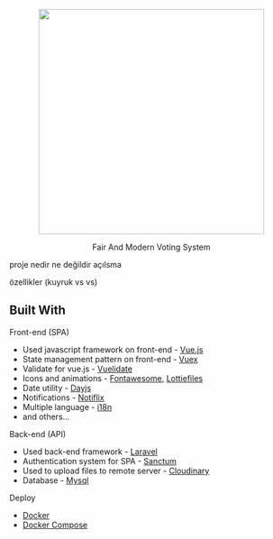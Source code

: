 <p align="center">
<img src="./resources/logo.png" width="400">
</p>
<p align="center">
 Fair And Modern Voting System
</p>

proje nedir ne değildir açılsma

özellikler (kuyruk vs vs)


## Built With
Front-end (SPA)
- Used javascript framework on front-end - [Vue.js](https://vuejs.org/)
- State management pattern on front-end - [Vuex](https://vuex.vuejs.org/)
- Validate for vue.js - [Vuelidate](https://vuelidate.js.org/)
- Icons and animations - [Fontawesome](https://fontawesome.com/), [Lottiefiles](https://lottiefiles.com/)
- Date utility  - [Dayjs](https://day.js.org/)
- Notifications - [Notiflix](https://notiflix.github.io/)
- Multiple language - [i18n](https://kazupon.github.io/vue-i18n/)
- and others...

Back-end (API)
- Used back-end framework - [Laravel](https://laravel.com/)
- Authentication system for SPA - [Sanctum](https://laravel.com/docs/8.x/sanctum)
- Used to upload files to remote server - [Cloudinary](https://cloudinary.com/)
- Database - [Mysql](https://www.mysql.com/)

Deploy
- [Docker](https://www.docker.com/)
- [Docker Compose](https://docs.docker.com/compose/)
